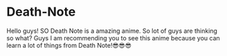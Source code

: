 # Death-Note
Hello guys! SO Death Note is a amazing anime. So lot of guys are thinking so what? Guys I am recommending you to see this anime because you can learn a lot of things from Death Note!😎😎😎
